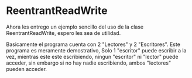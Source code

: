 ReentrantReadWrite
==================

Ahora les entrego un ejemplo sencillo del uso de la clase ReentrantReadWrite, espero les sea de utilidad.

Basicamente el programa cuenta con 2 "Lectores" y 2 "Escritores". Este programa es meramente demostrativo, Solo 1 "escritor" puede escribir a la vez, mientras este este escribiendo, ningun "escritor" ni "lector" puede acceder, sin embargo si no hay nadie escribiendo, ambos "lectores" pueden acceder.
